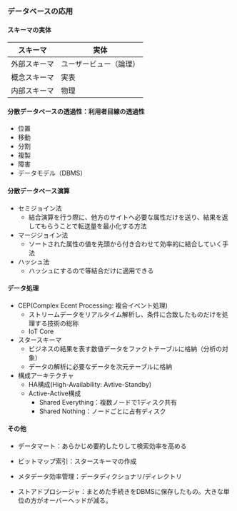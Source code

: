 ### データベースの応用

#### スキーマの実体

| スキーマ | 実体 |
| -- | -- |
| 外部スキーマ | ユーザービュー（論理） |
| 概念スキーマ | 実表 |
| 内部スキーマ | 物理 |

#### 分散データベースの透過性：利用者目線の透過性
- 位置
- 移動
- 分割
- 複製
- 障害
- データモデル（DBMS）

#### 分散データベース演算
- セミジョイン法 
  - 結合演算を行う際に、他方のサイトへ必要な属性だけを送り、結果を返してもらうことで転送量を最小化する方法
- マージジョイン法
  - ソートされた属性の値を先頭から付き合わせて効率的に結合していく手法
- ハッシュ法 
  - ハッシュにするので等結合だけに適用できる

#### データ処理
- CEP(Complex Ecent Processing: 複合イベント処理)
  - ストリームデータをリアルタイム解析し、条件に合致したものだけを処理する技術の総称
  - IoT Core
- スタースキーマ
  - ビジネスの結果を表す数値データをファクトテーブルに格納（分析の対象）
  - データの解析に必要なデータを次元テーブルに格納
- 構成アーキテクチャ
  - HA構成(High-Availability: Avtive-Standby)
  - Active-Active構成
    - Shared Everything：複数ノードで1ディスク共有
    - Shared Nothing：ノードごとに占有ディスク


#### その他

- データマート：あらかじめ要約したりして検索効率を高める
- ビットマップ索引：スタースキーマの作成
- メタデータ効率管理：データディクショナリ/ディレクトリ

- ストアドプロシージャ：まとめた手続きをDBMSに保存したもの。大きな単位の方がオーバーヘッドが減る。
